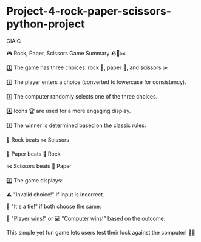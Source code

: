 # Project-4-rock-paper-scissors-python-project


GIAIC


🎮 Rock, Paper, Scissors Game Summary 🪨📄✂️


1️⃣ The game has three choices: rock 🗿, paper 📄, and scissors ✂️.


2️⃣ The player enters a choice (converted to lowercase for consistency).


3️⃣ The computer randomly selects one of the three choices.


4️⃣ Icons 🏆 are used for a more engaging display.


5️⃣ The winner is determined based on the classic rules:


🗿 Rock beats ✂️ Scissors


📄 Paper beats 🗿 Rock


✂️ Scissors beats 📄 Paper


6️⃣ The game displays:

⚠️ "Invalid choice!" if input is incorrect.


🤝 "It's a tie!" if both choose the same.


🎉 "Player wins!" or 💻 "Computer wins!" based on the outcome.

This simple yet fun game lets users test their luck against the computer! 🤖🔥
